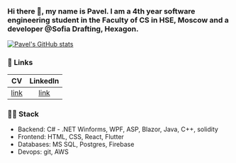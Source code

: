 ### Hi there 👋, my name is Pavel. I am a 4th year software engineering student in the Faculty of CS in HSE, Moscow and a developer @Sofia Drafting, Hexagon.

[![Pavel's GitHub stats](https://github-readme-stats.vercel.app/api?username=padjal)](https://github.com/anuraghazra/github-readme-stats)

### 🔗 Links 
|CV|LinkedIn|
|:--:|:------:|
|[link](Dzhalev_Pavel_CV_July_23.pdf)|[link](https://www.linkedin.com/in/paveldzhalev/)|

### 🧑‍💻 Stack
- Backend: C# - .NET Winforms, WPF, ASP, Blazor, Java, C++, solidity
- Frontend: HTML, CSS, React, Flutter
- Databases: MS SQL, Postgres, Firebase
- Devops: git, AWS



